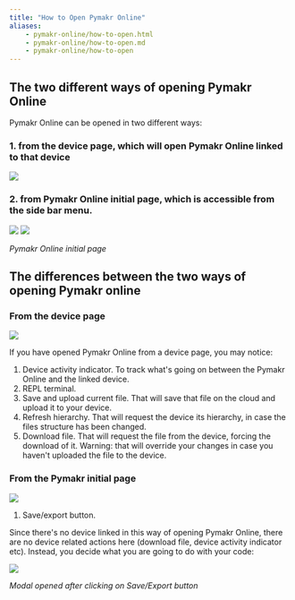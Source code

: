 ```yaml
---
title: "How to Open Pymakr Online"
aliases:
    - pymakr-online/how-to-open.html
    - pymakr-online/how-to-open.md
    - pymakr-online/how-to-open
---
```


## The two different ways of opening Pymakr Online

Pymakr Online can be opened in two different ways: 

### 1. from the device page, which will open Pymakr Online linked to that device 

![](/gitbook/assets/pymakr-online/pymakr-online-device.jpg)

### 2. from Pymakr Online initial page, which is accessible from the side bar menu.

![](/gitbook/assets/pymakr-online/pymakr-online-sidebar.jpg)
![](/gitbook/assets/pymakr-online/pymakr-online-initial-page.jpg)

*Pymakr Online initial page*

## The differences between the two ways of opening Pymakr online

### From the device page

![](/gitbook/assets/pymakr-online/pymakr-linked.jpg)

If you have opened Pymakr Online from a device page, you may notice: 

1. Device activity indicator. To track what's going on between the Pymakr Online and the linked device.
2. REPL terminal.
3. Save and upload current file. That will save that file on the cloud and upload it to your device.
4. Refresh hierarchy. That will request the device its hierarchy, in case the files structure has been changed. 
5. Download file. That will request the file from the device, forcing the download of it. Warning: that will override your changes in case you haven't uploaded the file to the device. 

### From the Pymakr initial page

![](/gitbook/assets/pymakr-online/pymakr-no-device.jpg)

1. Save/export button. 

Since there's no device linked in this way of opening Pymakr Online, there are no device related actions here (download file, device activity indicator etc). Instead, you decide what you are going to do with your code:

![](/gitbook/assets/pymakr-online/pymakr-export-modal.png)

*Modal opened after clicking on Save/Export button*

